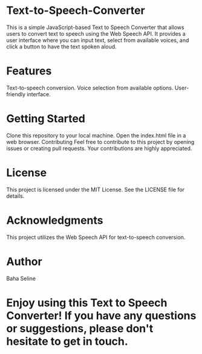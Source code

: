 # Text-to-Speech-Converter
This is a simple JavaScript-based Text to Speech Converter that allows users to convert text to speech using the Web Speech API. It provides a user interface where you can input text, select from available voices, and click a button to have the text spoken aloud.

# Features
Text-to-speech conversion.
Voice selection from available options.
User-friendly interface.

# Getting Started
Clone this repository to your local machine.
Open the index.html file in a web browser.
Contributing
Feel free to contribute to this project by opening issues or creating pull requests. Your contributions are highly appreciated.

# License
This project is licensed under the MIT License. See the LICENSE file for details.

# Acknowledgments
This project utilizes the Web Speech API for text-to-speech conversion.
# Author
Baha Seline

# Enjoy using this Text to Speech Converter! If you have any questions or suggestions, please don't hesitate to get in touch.

